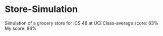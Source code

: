 # Store-Simulation
Simulation of a grocery store for ICS 46 at UCI
Class-average score: 63%
My score: 96%
